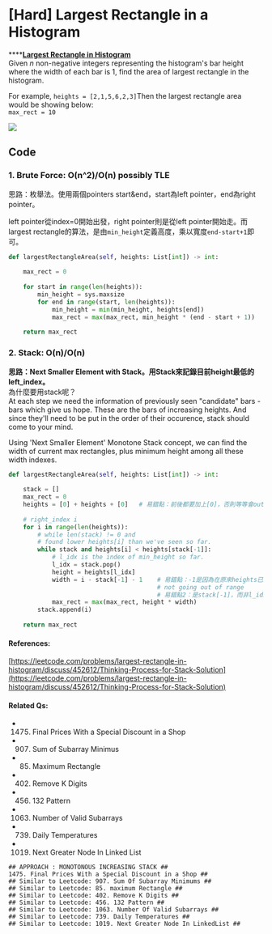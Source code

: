 # \[Hard\] Largest Rectangle in a Histogram

\*\*\*\*[**Largest Rectangle in Histogram**](https://leetcode.com/problems/largest-rectangle-in-histogram/)  
Given _n_ non-negative integers representing the histogram's bar height where the width of each bar is 1, find the area of largest rectangle in the histogram.  
  
For example, `heights = [2,1,5,6,2,3]`Then the largest rectangle area would be showing below:  
`max_rect = 10`

![](https://assets.leetcode.com/uploads/2018/10/12/histogram_area.png)

## Code

### 1. Brute Force: O\(n^2\)/O\(n\) possibly TLE

思路：枚舉法。使用兩個pointers start&end，start為left pointer，end為right pointer。

left pointer從index=0開始出發，right pointer則是從left pointer開始走。而largest rectangle的算法，是由`min_height`定義高度，乘以寬度`end-start+1`即可。

```python
def largestRectangleArea(self, heights: List[int]) -> int:
    
    max_rect = 0
    
    for start in range(len(heights)):
        min_height = sys.maxsize
        for end in range(start, len(heights)):
            min_height = min(min_height, heights[end])
            max_rect = max(max_rect, min_height * (end - start + 1))
            
    return max_rect
```

### 2. Stack: O\(n\)/O\(n\)

**思路：Next Smaller Element with Stack。用Stack來記錄目前height最低的left\_index。**  
為什麼要用stack呢？  
At each step we need the information of previously seen "candidate" bars - bars which give us hope. These are the bars of increasing heights. And since they'll need to be put in the order of their occurence, stack should come to your mind.

Using 'Next Smaller Element' Monotone Stack concept, we can find the width of current max rectangles, plus minimum height among all these width indexes.

```python
def largestRectangleArea(self, heights: List[int]) -> int:
    
    stack = []
    max_rect = 0
    heights = [0] + heights + [0]   # 易錯點：前後都要加上[0]，否則等等會out of range
    
    # right_index i
    for i in range(len(heights)):
        # while len(stack) != 0 and 
        # found lower heights[i] than we've seen so far. 
        while stack and heights[i] < heights[stack[-1]]:
            # l_idx is the index of min_height so far.
            l_idx = stack.pop()
            height = heights[l_idx]
            width = i - stack[-1] - 1    # 易錯點：-1是因為在原來heights已加上前後[0]來保持 
                                         # not going out of range
                                         # 易錯點2：是stack[-1]，而非l_idx
            max_rect = max(max_rect, height * width)
        stack.append(i)
        
    return max_rect
```

#### References:

[https://leetcode.com/problems/largest-rectangle-in-histogram/discuss/452612/Thinking-Process-for-Stack-Solution](https://leetcode.com/problems/largest-rectangle-in-histogram/discuss/452612/Thinking-Process-for-Stack-Solution)

#### Related Qs:

* 1475. Final Prices With a Special Discount in a Shop
* 907. Sum of Subarray Minimus
* 85. Maximum Rectangle
* 402. Remove K Digits
* 456.  132 Pattern
* 1063. Number of Valid Subarrays
* 739. Daily Temperatures
* 1019. Next Greater Node In Linked List

```text
## APPROACH : MONOTONOUS INCREASING STACK ##
1475. Final Prices With a Special Discount in a Shop ##
## Similar to Leetcode: 907. Sum Of Subarray Minimums ##
## Similar to Leetcode: 85. maximum Rectangle ##
## Similar to Leetcode: 402. Remove K Digits ##
## Similar to Leetcode: 456. 132 Pattern ##
## Similar to Leetcode: 1063. Number Of Valid Subarrays ##
## Similar to Leetcode: 739. Daily Temperatures ##
## Similar to Leetcode: 1019. Next Greater Node In LinkedList ##
```

